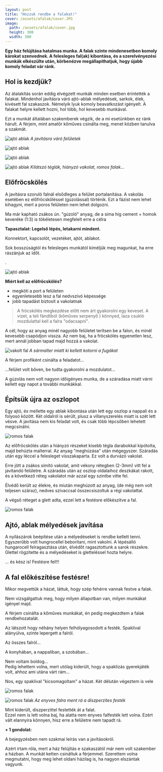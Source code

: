 ```yaml
---
layout: post
title: "Hozzuk rendbe a falakat!"
cover: /assets/afalak/cover.JPG
image:
  path: /assets/afalak/cover.jpg
  height: 300
  width: 300
---
```



**Egy ház felújítása hatalmas munka.  A falak szinte mindenesetben komoly károkat szenvednek. A felesleges fal(ak) kibontása, és a szerelvényezési munkák elkészülte után, körbenézve megállapíthatjuk, hogy újabb komoly feladat vár ránk.**


## Hol is kezdjük?

Az átalakítás során eddig elvégzett munkák minden esetben érintették a falakat. Mindenhol javításra váró ajtó-ablak mélyedések, sarkok, élek, kivésett fal szakaszok. Némelyik lyuk komoly beavatkozást igényelt. A falakat helyre kellett hozni, hol több, hol kevesebb munkával.

Ezt a munkát általában szakemberek végzik, de a mi esetünkben ez ránk hárult. A férjem, mint amatőr kőműves csinálta meg, menet közben tanulva a szakmát.




![ajtó ablak](/assets/afalak/DSCF0001.JPG)
_A javításra váró felületek_

![ajtó ablak](/assets/afalak/DSCF0005.JPG)

![ajtó ablak](/assets/afalak/DSCF0028.JPG)

![ajtó ablak](/assets/afalak/DSCF0143.JPG)
_Kilátszó téglák, hiányzó vakolat, romos falak..._





## Előfröcskölés



A javításra szoruló falnál elsődleges a felület portalanítása. A vakolás esetében ez előfröcsköléssel (gúzolással) történik. Ezt a fázist nem lehet kihagyni, mert a poros felületen nem lehet dolgozni.

Ma már kapható zsákos ún. "gúzoló" anyag, de a sima híg cement + homok keveréke  (1:3) is tökéletesen megfelelt erre a célra

**Tapasztalat: Legelső lépés, letakarni mindent.**

Konnektort, kapcsolót, vezetéket, ajtót, ablakot. 


Sok bosszúságtól és felesleges munkától kíméljük meg magunkat, ha erre rászánjuk az időt.






.

![ajtó ablak](/assets/afalak/DSCF0155.JPG)




**Miért kell az előfröcskölés?**

* megköti a port a felületen
* egyenletesebb lesz a fal nedvszívó képessége
* jobb tapadást biztosít a vakolatnak

> A fröcskölés megkezdése előtt nem árt gyakorolni egy keveset. A vizet, a teli fándliból (kőműves serpenyő ) könnyed, laza csukló mozdulattal kell a falra "odacsapni". 


A cél, hogy az anyag minél nagyobb felületet terítsen be a falon, és minél kevesebb csapódjon vissza. Az nem baj, ha a fröcskölés egyenetlen lesz, mert annál jobban tapad majd hozzá a vakolat.  




![vakolt fal](/assets/afalak/DSCF0699jav.JPG)
_A sármalter miatt ki kellett kotorni a fugákat_

A férjem profiként csinálta a feladatot...

...felület volt bőven, be tudta gyakorolni a mozdulatot... 

A gúzolás nem volt nagyon időigényes munka, de a száradása miatt várni kellett egy napot a további munkákkal.


## Építsük újra az oszlopot

Egy ajtó, és mellette egy ablak kibontása után lett egy oszlop a nappali és a folyosó között. Két oldalról is sérült, plusz a villanyszerelés miatt is szét lett vésve. A javítása nem kis feladat volt, és csak több lépcsőben lehetett megcsinálni.

![romos falak](/assets/afalak/6jav.jpg)


Az előfröcskölés után a hiányzó részeket kisebb tégla darabokkal kipótolta, majd behúzta malterral. Az anyag "meghúzása" után mégegyszer.  Száradás után egy léccel a felesleget visszakaparta. Ez volt a durvázó vakolat.

Erre jött a zsákos simító vakolat, amit vékony rétegben (2-3mm) vitt fel a javítandó felületre. A száradás után az oszlop oldalaihoz deszkákat rakott, és a következő réteg vakolatot már azzal egy szintbe vitte fel. 

Élvédő került az élekre, és miután meghúzott az anyag, (de még nem volt teljesen száraz), nedves szivaccsal összecsiszoltuk a régi vakolattal.

A végső réteget a glett adta, ezzel lett a festésre előkészítve a fal.

![romos falak](/assets/afalak/DSCF0182.JPG)



## Ajtó, ablak mélyedések javítása

A nyílászárok beépítése után a mélyedéseket is rendbe kellett tenni. Egyszerűbb volt hungrocellel beborítani, mint vakolni. A lépésálló hungarocell felragasztása után, élvédőt ragasztottunk a sarok részekre. Glettel rögzítette és a mélyedéseket is gletteléssel hozta helyre. 

... és kész is! Festésre fel!!!

## A fal előkészítése festésre!

Mikor megvettük a házat, láttuk, hogy szép fehérre vannak festve a falak. 

Nem vizsgálgattuk meg, hogy milyen állapotban van, milyen munkákat igényel majd.


A férjem csinálta a kőműves munkákat, én pedig megkezdtem a falak rendbehozatalát. 

Az látszott hogy néhány helyen felhólyagosodott a festék. Spaklival alányúlva, szinte lepergett a falról. 

 
 Az összes falról...

 
 A konyhában, a nappaliban, a szobában...
 
 Nem voltam boldog...  
 Pedig lehettem volna, mert utólag kiderült, hogy a spaklizás gyerekjáték volt, ahhoz ami utána várt rám...
 
 Nos, egy spaklival "kicsomagoltam" a házat. Két délután végeztem is vele



![romos falak](/assets/afalak/DSCF0147.JPG)

![romos falak](/assets/afalak/DSCF0146.JPG)
_Az enyves falra ment rá a diszperzites festék_
 
 
Mint kiderült, diszperzittel festették át a falat.  
Ezzel nem is lett volna baj, ha alatta nem enyves falfesték lett volna. Ezért vált elannyira könnyen, hisz erre a felületre nem tapadt rá.
 
 



**+ 1 gondolat:**

A bejegyzésben nem szakmai leírás van a javításokról. 

Azért írtam róla, mert a ház felújítás e szakaszától már nem volt szakember a házban. A munkát ketten csináltuk a férjemmel. Szerettem volna megmutatni, hogy meg lehet oldani házilag is, ha nagyon elszántak vagyunk.
